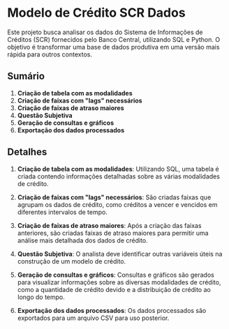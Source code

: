 # Modelo de Crédito SCR Dados

Este projeto busca analisar os dados do Sistema de Informações de Créditos (SCR) fornecidos pelo Banco Central, utilizando SQL e Python. O objetivo é transformar uma base de dados produtiva em uma versão mais rápida para outros contextos.

## Sumário

1. **Criação de tabela com as modalidades**
2. **Criação de faixas com "lags" necessários**
3. **Criação de faixas de atraso maiores**
4. **Questão Subjetiva**
5. **Geração de consultas e gráficos**
6. **Exportação dos dados processados**

## Detalhes

1. **Criação de tabela com as modalidades**: Utilizando SQL, uma tabela é criada contendo informações detalhadas sobre as várias modalidades de crédito.

2. **Criação de faixas com "lags" necessários**: São criadas faixas que agrupam os dados de crédito, como créditos a vencer e vencidos em diferentes intervalos de tempo.

3. **Criação de faixas de atraso maiores**: Após a criação das faixas anteriores, são criadas faixas de atraso maiores para permitir uma análise mais detalhada dos dados de crédito.

4. **Questão Subjetiva**: O analista deve identificar outras variáveis úteis na construção de um modelo de crédito.

5. **Geração de consultas e gráficos**: Consultas e gráficos são gerados para visualizar informações sobre as diversas modalidades de crédito, como a quantidade de crédito devido e a distribuição de crédito ao longo do tempo.

6. **Exportação dos dados processados**: Os dados processados são exportados para um arquivo CSV para uso posterior.

